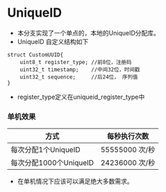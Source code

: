 # UniqueID

- 本分支实现了一个单点的，本地的UniqueID分配库。
- UniqueID 自定义结构如下

```
struct CustomUUID{
    uint8_t register_type; //前8位，注册码
    uint32_t timestamp;    //中间32位，时间戳
    uint32_t sequence;     //后24位， 序列值
}
```

- register_type定义在uniqueid_register_type中

### 单机效果

| 方式                   | 每秒执行次数   |
| ---------------------- | -------------- |
| 每次分配1个UniqueID    | 55555000 次/秒 |
| 每次分配1000个UniqueID | 24236000 次/秒 |

- 在单机情况下应该可以满足绝大多数需求。

